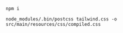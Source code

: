 ```
npm i
```

```
node_modules/.bin/postcss tailwind.css -o src/main/resources/css/compiled.css
```

